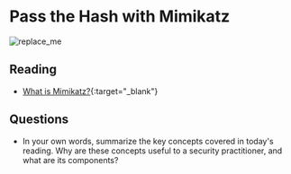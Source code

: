 # Pass the Hash with Mimikatz

![replace_me](https://codeworks.blob.core.windows.net/public/assets/img/illustrations/placeholder.svg)

## Reading

- [What is Mimikatz?](https://www.varonis.com/blog/what-is-mimikatz/){:target="_blank"}

## Questions
- In your own words, summarize the key concepts covered in today's reading. Why are these concepts useful to a security practitioner, and what are its components?
